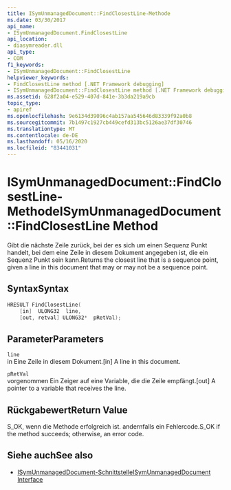 ```yaml
---
title: ISymUnmanagedDocument::FindClosestLine-Methode
ms.date: 03/30/2017
api_name:
- ISymUnmanagedDocument.FindClosestLine
api_location:
- diasymreader.dll
api_type:
- COM
f1_keywords:
- ISymUnmanagedDocument::FindClosestLine
helpviewer_keywords:
- FindClosestLine method [.NET Framework debugging]
- ISymUnmanagedDocument::FindClosestLine method [.NET Framework debugging]
ms.assetid: 628f2a04-e529-407d-841e-3b3da219a9cb
topic_type:
- apiref
ms.openlocfilehash: 9e6134d39096c4ab157aa545646d83339f92a0b8
ms.sourcegitcommit: 7b1497c1927cb449cefd313bc5126ae37df30746
ms.translationtype: MT
ms.contentlocale: de-DE
ms.lasthandoff: 05/16/2020
ms.locfileid: "83441031"
---
```

# <a name="isymunmanageddocumentfindclosestline-method"></a><span data-ttu-id="29a34-102">ISymUnmanagedDocument::FindClosestLine-Methode</span><span class="sxs-lookup"><span data-stu-id="29a34-102">ISymUnmanagedDocument::FindClosestLine Method</span></span>
<span data-ttu-id="29a34-103">Gibt die nächste Zeile zurück, bei der es sich um einen Sequenz Punkt handelt, bei dem eine Zeile in diesem Dokument angegeben ist, die ein Sequenz Punkt sein kann.</span><span class="sxs-lookup"><span data-stu-id="29a34-103">Returns the closest line that is a sequence point, given a line in this document that may or may not be a sequence point.</span></span>  
  
## <a name="syntax"></a><span data-ttu-id="29a34-104">Syntax</span><span class="sxs-lookup"><span data-stu-id="29a34-104">Syntax</span></span>  
  
```cpp  
HRESULT FindClosestLine(  
    [in]  ULONG32  line,  
    [out, retval] ULONG32*  pRetVal);  
```  
  
## <a name="parameters"></a><span data-ttu-id="29a34-105">Parameter</span><span class="sxs-lookup"><span data-stu-id="29a34-105">Parameters</span></span>  
 `line`  
 <span data-ttu-id="29a34-106">in Eine Zeile in diesem Dokument.</span><span class="sxs-lookup"><span data-stu-id="29a34-106">[in] A line in this document.</span></span>  
  
 `pRetVal`  
 <span data-ttu-id="29a34-107">vorgenommen Ein Zeiger auf eine Variable, die die Zeile empfängt.</span><span class="sxs-lookup"><span data-stu-id="29a34-107">[out] A pointer to a variable that receives the line.</span></span>  
  
## <a name="return-value"></a><span data-ttu-id="29a34-108">Rückgabewert</span><span class="sxs-lookup"><span data-stu-id="29a34-108">Return Value</span></span>  
 <span data-ttu-id="29a34-109">S_OK, wenn die Methode erfolgreich ist. andernfalls ein Fehlercode.</span><span class="sxs-lookup"><span data-stu-id="29a34-109">S_OK if the method succeeds; otherwise, an error code.</span></span>  
  
## <a name="see-also"></a><span data-ttu-id="29a34-110">Siehe auch</span><span class="sxs-lookup"><span data-stu-id="29a34-110">See also</span></span>

- [<span data-ttu-id="29a34-111">ISymUnmanagedDocument-Schnittstelle</span><span class="sxs-lookup"><span data-stu-id="29a34-111">ISymUnmanagedDocument Interface</span></span>](isymunmanageddocument-interface.md)
